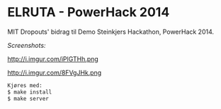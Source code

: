 # ELRUTA - PowerHack 2014 

MIT Dropouts' bidrag til Demo Steinkjers Hackathon, PowerHack 2014.

*Screenshots:* 

http://i.imgur.com/iPlGTHh.png

http://i.imgur.com/8FVgJHk.png

```bash
Kjøres med: 
$ make install
$ make server
```
